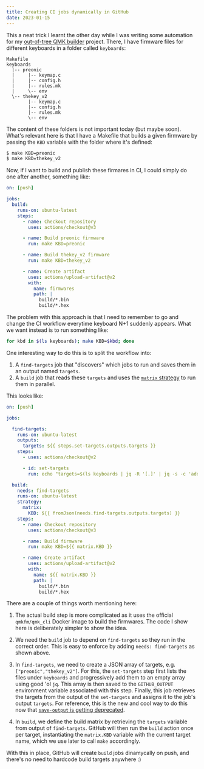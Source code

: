 ```yaml
---
title: Creating CI jobs dynamically in GitHub
date: 2023-01-15
---
```


This a neat trick I learnt the other day while I was writing some automation for my [out-of-tree QMK builder](https://github.com/agustinmista/qmk_playground) project. There, I have firmware files for different keyboards in a folder called `keyboards`:

```
Makefile
keyboards
  |-- preonic
  |     |-- keymap.c
  |     |-- config.h
  |     |-- rules.mk
  |     \-- env
  \-- thekey_v2
        |-- keymap.c
        |-- config.h
        |-- rules.mk
        \-- env
```

The content of these folders is not important today (but maybe soon). What's relevant here is that I have a Makefile that builds a given firmware by passing the `KBD` variable with the folder where it's defined:

```bash
$ make KBD=preonic
$ make KBD=thekey_v2
```

Now, if I want to build and publish these firmares in CI, I could simply do one after another, something like:

```yaml
on: [push]

jobs:
  build:
    runs-on: ubuntu-latest
    steps:
      - name: Checkout repository
        uses: actions/checkout@v3

      - name: Build preonic firmware
        run: make KBD=preonic

      - name: Build thekey_v2 firmware
        run: make KBD=thekey_v2

      - name: Create artifact
        uses: actions/upload-artifact@v2
        with:
          name: firmwares
          path: |
            build/*.bin
            build/*.hex
```

The problem with this approach is that I need to remember to go and change the CI workflow everytime keyboard N+1 suddenly appears. What we want instead is to run something like:

```bash
for kbd in $(ls keyboards); make KBD=$kbd; done
```

One interesting way to do this is to split the workflow into:

1. A `find-targets` job that "discovers" which jobs to run and saves them in an output named `targets`.
2. A `build` job that reads these `targets` and uses the [`matrix` strategy](https://docs.github.com/en/actions/using-jobs/using-a-matrix-for-your-jobs) to run them in parallel.

This looks like:

```yaml
on: [push]

jobs:

  find-targets:
    runs-on: ubuntu-latest
    outputs:
      targets: ${{ steps.set-targets.outputs.targets }}
    steps:
      - uses: actions/checkout@v2

      - id: set-targets
        run: echo "targets=$(ls keyboards | jq -R '[.]' | jq -s -c 'add')" >> $GITHUB_OUTPUT

  build:
    needs: find-targets
    runs-on: ubuntu-latest
    strategy:
      matrix:
        KBD: ${{ fromJson(needs.find-targets.outputs.targets) }}
    steps:
      - name: Checkout repository
        uses: actions/checkout@v3

      - name: Build firmware
        run: make KBD=${{ matrix.KBD }}

      - name: Create artifact
        uses: actions/upload-artifact@v2
        with:
          name: ${{ matrix.KBD }}
          path: |
            build/*.bin
            build/*.hex
```

There are a couple of things worth mentioning here:

1. The actual build step is more complicated as it uses the official `qmkfm/qmk_cli` Docker image to build the firmwares. The code I show here is deliberately simpler to show the idea.

2. We need the `build` job to depend on `find-targets` so they run in the correct order. This is easy to enforce by adding `needs: find-targets` as shown above.

3. In `find-targets`, we need to create a JSON array of targets, e.g. `["preonic","thekey_v2"]`. For this, the `set-targets` step first lists the files under `keyboards` and progressively add them to an empty array using good 'ol `jq`. This array is then saved to the `GITHUB_OUTPUT` environment variable associated with this step. Finally, this job retrieves the targets from the output of the `set-targets` and assigns it to the job's output `targets`. For reference, this is the new and cool way to do this now that [`save-output` is getting deprecated](https://github.blog/changelog/2022-10-11-github-actions-deprecating-save-state-and-set-output-commands/).

4. In `build`, we define the build matrix by retrieving the `targets` variable from output of `find-targets`. GitHub will then run the `build` action once per target, instantiating the `matrix.KBD` variable with the current target name, which we use later to call `make` accordingly.


With this in place, GitHub will create `build` jobs dinamycally on push, and there's no need to hardcode build targets anywhere :)